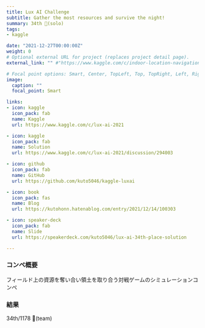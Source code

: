 ```yaml
---
title: Lux AI Challenge
subtitle: Gather the most resources and survive the night!
summary: 34th 🥈(solo)
tags:
- kaggle

date: "2021-12-27T00:00:00Z"
weight: 0
# Optional external URL for project (replaces project detail page).
external_link: "" #"https://www.kaggle.com/c/indoor-location-navigation"

# Focal point options: Smart, Center, TopLeft, Top, TopRight, Left, Right, BottomLeft, Bottom, BottomRight
image:
  caption: ""
  focal_point: Smart

links:
- icon: kaggle
  icon_pack: fab
  name: Kaggle
  url: https://www.kaggle.com/c/lux-ai-2021

- icon: kaggle
  icon_pack: fab
  name: Solution
  url: https://www.kaggle.com/c/lux-ai-2021/discussion/294003

- icon: github
  icon_pack: fab
  name: GitHub
  url: https://github.com/kuto5046/kaggle-luxai

- icon: book
  icon_pack: fas
  name: Blog
  url: https://kutohonn.hatenablog.com/entry/2021/12/14/100303

- icon: speaker-deck
  icon_pack: fab
  name: Slide
  url: https://speakerdeck.com/kuto5046/lux-ai-34th-place-solution

---
```


### コンペ概要
フィールド上の資源を奪い合い領土を取り合う対戦ゲームのシミュレーションコンペ

### 結果
34th/1178 🥈(team)
